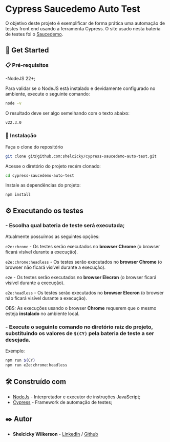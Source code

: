 # Cypress Saucedemo Auto Test

O objetivo deste projeto é exemplificar de forma prática uma automação de testes front end usando a ferramenta Cypress.
O site usado nesta bateria de testes foi o [Saucedemo](https://www.saucedemo.com/).

## 🚀 Get Started

### 📋 Pré-requisitos

-NodeJS 22+;

Para validar se o NodeJS está instalado e devidamente configurado no ambiente, execute o seguinte comando: 
```sh
node -v
```

O resultado deve ser algo semelhando com o texto abaixo:
```sh
v22.3.0
``` 

### 🔧 Instalação
Faça o clone do repositório
```sh
git clone git@github.com:shelcicky/cypress-saucedemo-auto-test.git
```

Acesse o diretório do projeto recém clonado: 
```sh
cd cypress-saucedemo-auto-test
```

Instale as dependências do projeto:
```sh
npm install
```

## ⚙️ Executando os testes
### - Escolha qual bateria de teste será executada;
Atualmente possuímos as seguintes opções:

`e2e:chrome` - Os testes serão executados no __browser Chrome__ (o browser ficará visível durante a execução).

`e2e:chrome:headless` - Os testes serão executados no __browser Chrome__ (o browser não ficará visível durante a execução).

`e2e` - Os testes serão executados no __browser Elecron__ (o browser ficará visível durante a execução).

`e2e:headless` - Os testes serão executados no __browser Elecron__ (o browser não ficará visível durante a execução).

OBS: As execuções usando o browser __Chrome__ requerem que o mesmo esteja __instalado__ no ambiente local.

### - Execute o seguinte comando no diretório raiz do projeto, substituindo os valores de `$(CY)` pela bateria de teste a ser desejada.   
Exemplo:
```sh
npm run $(CY)
npm run e2e:chrome:headless
```

## 🛠️ Construído com
* [NodeJs](https://nodejs.org/en) - Interpretador e executor de instruções JavaScript;
* [Cypress](https://www.cypress.io/) - Framework de automação de testes;

## ✒️ Autor
* **Shelcicky Wilkerson** - [LinkedIn](https://www.linkedin.com/in/shelcicky/) / [Github](https://github.com/shelcicky)